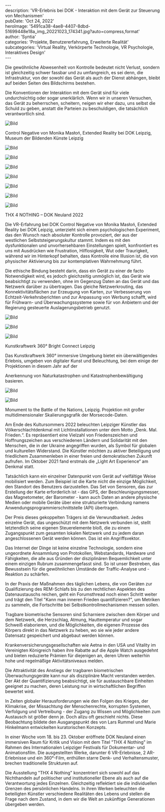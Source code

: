 \---  
description: 'VR-Erlebnis bei DOK - Interaktion mit dem Gerät zur Steuerung von Mechanismen'  
pubDate: 'Oct 24, 2022'  
heroImage: '5491ca38-4ae8-4407-8dbd-51699448e18a_img_20221023_174341.jpg?auto=compress,format'  
author: 'Syntia'  
categories: 'Projekte, Benutzererfahrung, Erweiterte Realität'  
subcategories: 'Virtual Reality, Verkörperte Technologie, VR Psychologie, Interaktives Design'  
\---  

Die gewöhnliche Abwesenheit von Kontrolle bedeutet nicht Verlust, sondern ist gleichzeitig schwer fassbar und zu umfangreich, es sei denn, die Infrastruktur, von der sowohl das Gerät als auch der Dienst abhängen, bleibt auf beiden Seiten des Bildschirms bestehen.

Die Konventionen der Interaktion mit dem Gerät sind für viele undurchsichtig oder sogar unerklärlich. Wenn wir in unseren Versuchen, das Gerät zu beherrschen, scheitern, neigen wir eher dazu, uns selbst die Schuld zu geben, anstatt die Parteien zu beschuldigen, die tatsächlich verantwortlich sind.

![Bild](https://images.prismic.io/syntia/5491ca38-4ae8-4407-8dbd-51699448e18a_img_20221023_174341.jpg?auto=compress,format)

Control Negative von Monika Masłoń, Extended Reality bei DOK Leipzig, Museum der Bildenden Künste Leipzig

![Bild](https://images.prismic.io/syntia/3d068cde-f9d1-4ee6-9b33-6c5174c21425_img_20221023_172101.jpg?auto=compress,format)

![Bild](https://images.prismic.io/syntia/abd10d93-9464-4d78-b894-447d7bc5683d_img_20221023_171353.jpg?auto=compress,format)

![Bild](https://images.prismic.io/syntia/28e3c4e6-b9eb-45b0-9263-ee78f02c00aa_img_20221023_171639.jpg?auto=compress,format)

![Bild](https://images.prismic.io/syntia/74fe46b4-9062-41f9-9c4b-b04250a195a7_img_20221023_171644.jpg?auto=compress,format)

![Bild](https://images.prismic.io/syntia/01ff278b-3a7f-41c0-8191-5779e2071d58_img_20221023_171759.jpg?auto=compress,format)

![Bild](https://images.prismic.io/syntia/e7c34a50-4b18-47af-ac02-1aa08db8c62b_img_20221023_171725.jpg?auto=compress,format)

![Bild](https://images.prismic.io/syntia/3defdd81-d8a3-4bb0-973e-9fc805a30554_img_20221023_172449.jpg?auto=compress,format)

THX 4 NOTHING – DOK Neuland 2022

Die VR-Erfahrung bei DOK Control Negative von Monika Masłoń, Extended Reality bei DOK Leipzig, unterzieht sich einem psychologischen Experiment, das den Wunsch nach absoluter Kontrolle provoziert, der aus der westlichen Selbststeigerungskultur stammt. Indem es mit den dysfunktionalen und unvorhersehbaren Einstellungen spielt, konfrontiert es uns mit Ausdrücken wie Frustration, Hilflosigkeit, Wut oder Traurigkeit, während wir im Hinterkopf behalten, dass Kontrolle eine Illusion ist, die von physischer Aktivierung bis zur kontemplativen Wahrnehmung führt.

Die ethische Bindung besteht darin, dass ein Gerät zu einer de facto Notwendigkeit wird, es jedoch gleichzeitig unmöglich ist, das Gerät wie beabsichtigt zu verwenden, ohne im Gegenzug Daten an das Gerät und das Netzwerk darüber zu übertragen. Das gleiche Netzwerkrouting, das Konnektivitätsflächen zur Erzeugung von Karten, zur Verbesserung von Echtzeit-Verkehrsberichten und zur Anpassung von Werbung schafft, wird für Frühwarn- und Überwachungssysteme sowie für von Anbietern und der Regierung gesteuerte Auslagerungsbetrieb genutzt.

![Bild](https://images.prismic.io/syntia/bb080510-3316-4911-8590-6fb68668d375_img_20221023_005404.jpg?auto=compress,format)

![Bild](https://images.prismic.io/syntia/912be486-df5b-4ffe-8055-f692a455379b_img_20221022_234250.jpg?auto=compress,format)

![Bild](https://images.prismic.io/syntia/a963a7fb-cee0-4989-b0fc-964e89313a3e_img_20221022_234340.jpg?auto=compress,format)

Kunstkraftwerk 360° Bright Connect Leipzig

Das Kunstkraftwerk 360° immersive Umgebung bietet ein überwältigendes Erlebnis, umgeben von digitaler Kunst und Beleuchtung, bei dem einige der Projektionen in diesem Jahr auf der

 Anerkennung von Naturkatastrophen und Katastrophenbewältigung basieren.

![Bild](https://images.prismic.io/syntia/af7d9d41-3fb7-4a23-a9d4-c349df294710_img_20221022_210005.jpg?auto=compress,format)

![Bild](https://images.prismic.io/syntia/46332953-b736-4108-82d4-4725d4ad5018_img_20221022_214414.jpg?auto=compress,format)

Monument to the Battle of the Nations, Leipzig. Projektion mit großer multidimensionaler Skalierungsgrafik der Morsecode-Daten.

Am Ende des Kultursommers 2022 beleuchten Leipziger Künstler das Völkerschlachtdenkmal mit Lichtinstallationen unter dem Motto „Denk. Mal. Frieden.“. Es repräsentiert eine Vielzahl von Friedenszeichen und Hoffnungszeichen aus verschiedenen Ländern und Solidarität mit den Menschen, die in der Ukraine angegriffen wurden, als Symbol für globalen und kulturellen Widerstand. Die Künstler möchten zu aktiver Beteiligung und friedlichem Zusammenleben in einer freien und demokratischen Zukunft aufrufen. Im Oktober 2021 fand erstmals die „Light Art Experience“ am Denkmal statt.

Tatsächlich kann ein einzelner Datenpunkt vom Gerät auf vielfältige Weise mobilisiert werden. Zum Beispiel ist die Karte nicht die einzige Möglichkeit, den Standort des Benutzers darzustellen. Das Set von Sensoren, das zur Erstellung der Karte erforderlich ist - das GPS, der Beschleunigungsmesser, das Magnetometer, der Barometer - kann auch Daten an andere physische Medien oder mobile Geräte über eine strukturierte Verbindung namens Anwendungsprogrammierschnittstelle (API) übertragen.

Der Preis dieses gekoppelten Trägers ist die Verwundbarkeit. Jedes einzelne Gerät, das ungeschützt mit dem Netzwerk verbunden ist, stellt letztendlich seine eigenen Steuerelemente bloß, die zu einem Zugangspunkt zum gesamten lokalen Netzwerk und zu jedem daran angeschlossenen Gerät werden können. Das ist ein Angriffsvektor.

Das Internet der Dinge ist keine einzelne Technologie, sondern eine ungeordnete Ansammlung von Protokollen, Webstandards, Hardware und Fähigkeiten, die alle aus Gründen der disziplinären Bequemlichkeit unter einem einzigen Rubrum zusammengefasst sind. So ist unser Bestreben, das Bewusstsein für die gewöhnlichen Umstände der Traffic-Analyse und -Reaktion zu schärfen.

In der Praxis der Maßnahmen des täglichen Lebens, die von Geräten zur Qualifizierung des REM-Schlafs bis zu den rechtlichen Aspekten des Datenaustauschs reichen, geht ein Forumsthread noch einen Schritt weiter und trägt den Titel "Kann man inneren Frieden quantifizieren?", um Metriken zu sammeln, die Fortschritte bei Selbstkontrollmechanismen messen sollen.

Tragbare biometrische Sensoren sind Scharniere zwischen dem Körper und dem Netzwerk, die Herzschlag, Atmung, Hauttemperatur und sogar Schweiß elaborieren, und die Möglichkeiten, die eigenen Prozesse des Körpers direkt in das Netzwerk zu heben, wo sie wie jeder andere Datensatz gespeichert und abgebaut werden können.

Krankenversicherungsgesellschaften wie Aetna in den USA und Vitality im Vereinigten Königreich haben ihre Rabatte auf die Apple Watch ausgedehnt und bieten reduzierte Prämien für diejenigen an, deren Uhren weiterhin hohe und regelmäßige Aktivitätsniveaus melden.

Die Attraktivität des Anstiegs der tragbaren biometrischen Überwachungsgeräte kann nur als disziplinäre Macht verstanden werden. Der Akt der Quantifizierung beabsichtigt, sie für austauschbare Einheiten geeignet zu machen, deren Leistung nur in wirtschaftlichen Begriffen bewertet wird.

In Zeiten globaler Herausforderungen wie den Folgen des Krieges, der Klimakrise, der Missachtung der Menschenrechte, korrupten Systemen, Verfolgung und Vertreibung - der Zugang zu Wissen und Möglichkeiten zum Austausch ist größer denn je. Doch allzu oft geschieht nichts. Diese Beobachtung bildete den Ausgangspunkt des von Lars Rummel und Marie Hinkelmann entwickelten kuratorischen Konzepts. 

In einer Woche vom 18. bis 23. Oktober eröffnete DOK Neuland einen immersiven Raum für Kritik und Vision mit dem Titel "THX 4 Nothing" im Rahmen des Internationalen Leipziger Festivals für Dokumentar- und Animationsfilm. Die ausgestellten Werke, darunter 6 VR-Erlebnisse, 2 AR-Erlebnisse und ein 360°-Film, enthüllen starre Denk- und Verhaltensmuster, brechen traditionelle Strukturen auf.

Die Ausstellung "THX 4 Nothing" konzentriert sich sowohl auf das Nichthandeln auf politischer und institutioneller Ebene als auch auf die Verantwortung jedes Einzelnen. Gleichzeitig reflektiert sie die individuellen Grenzen des persönlichen Handelns. In ihren Werken beleuchten die beteiligten Künstler verschiedene Realitäten des Lebens und stellen die Frage nach dem Zustand, in dem wir die Welt an zukünftige Generationen übergeben werden.